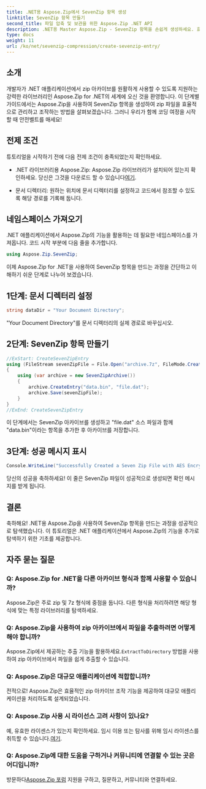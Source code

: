 ```yaml
---
title: .NET용 Aspose.Zip에서 SevenZip 항목 생성
linktitle: SevenZip 항목 만들기
second_title: 파일 압축 및 보관을 위한 Aspose.Zip .NET API
description: .NET용 Master Aspose.Zip - SevenZip 항목을 손쉽게 생성하세요. 효율적인 zip 아카이브 조작으로 .NET 애플리케이션을 강화하세요.
type: docs
weight: 11
url: /ko/net/sevenzip-compression/create-sevenzip-entry/
---
```


## 소개

개발자가 .NET 애플리케이션에서 zip 아카이브를 원활하게 사용할 수 있도록 지원하는 강력한 라이브러리인 Aspose.Zip for .NET의 세계에 오신 것을 환영합니다. 이 단계별 가이드에서는 Aspose.Zip을 사용하여 SevenZip 항목을 생성하여 zip 파일을 효율적으로 관리하고 조작하는 방법을 살펴보겠습니다. 그러니 우리가 함께 코딩 여정을 시작할 때 안전벨트를 매세요!

## 전제 조건

튜토리얼을 시작하기 전에 다음 전제 조건이 충족되었는지 확인하세요.

-  .NET 라이브러리용 Aspose.Zip: Aspose.Zip 라이브러리가 설치되어 있는지 확인하세요. 당신은 그것을 다운로드 할 수 있습니다[여기](https://releases.aspose.com/zip/net/).

- 문서 디렉터리: 원하는 위치에 문서 디렉터리를 설정하고 코드에서 참조할 수 있도록 해당 경로를 기록해 둡니다.

## 네임스페이스 가져오기

.NET 애플리케이션에서 Aspose.Zip의 기능을 활용하는 데 필요한 네임스페이스를 가져옵니다. 코드 시작 부분에 다음 줄을 추가합니다.

```csharp
using Aspose.Zip.SevenZip;
```

이제 Aspose.Zip for .NET을 사용하여 SevenZip 항목을 만드는 과정을 간단하고 이해하기 쉬운 단계로 나누어 보겠습니다.

## 1단계: 문서 디렉터리 설정

```csharp
string dataDir = "Your Document Directory";
```

"Your Document Directory"를 문서 디렉터리의 실제 경로로 바꾸십시오.

## 2단계: SevenZip 항목 만들기

```csharp
//ExStart: CreateSevenZipEntry
using (FileStream sevenZipFile = File.Open("archive.7z", FileMode.Create))
{
    using (var archive = new SevenZipArchive())
    {
        archive.CreateEntry("data.bin", "file.dat");
        archive.Save(sevenZipFile);
    }
}
//ExEnd: CreateSevenZipEntry
```

이 단계에서는 SevenZip 아카이브를 생성하고 "file.dat" 소스 파일과 함께 "data.bin"이라는 항목을 추가한 후 아카이브를 저장합니다.

## 3단계: 성공 메시지 표시

```csharp
Console.WriteLine("Successfully Created a Seven Zip File with AES Encryption Settings");
```

당신의 성공을 축하하세요! 이 줄은 SevenZip 파일이 성공적으로 생성되면 확인 메시지를 받게 됩니다.

## 결론

축하해요! .NET용 Aspose.Zip을 사용하여 SevenZip 항목을 만드는 과정을 성공적으로 탐색했습니다. 이 튜토리얼은 .NET 애플리케이션에서 Aspose.Zip의 기능을 추가로 탐색하기 위한 기초를 제공합니다.

## 자주 묻는 질문

### Q: Aspose.Zip for .NET을 다른 아카이브 형식과 함께 사용할 수 있습니까?
Aspose.Zip은 주로 zip 및 7z 형식에 중점을 둡니다. 다른 형식을 처리하려면 해당 형식에 맞는 특정 라이브러리를 탐색하세요.

### Q: Aspose.Zip을 사용하여 zip 아카이브에서 파일을 추출하려면 어떻게 해야 합니까?
 Aspose.Zip에서 제공하는 추출 기능을 활용하세요.`ExtractToDirectory` 방법을 사용하여 zip 아카이브에서 파일을 쉽게 추출할 수 있습니다.

### Q: Aspose.Zip은 대규모 애플리케이션에 적합합니까?
전적으로! Aspose.Zip은 효율적인 zip 아카이브 조작 기능을 제공하여 대규모 애플리케이션을 처리하도록 설계되었습니다.

### Q: Aspose.Zip 사용 시 라이선스 고려 사항이 있나요?
 예, 유효한 라이센스가 있는지 확인하세요. 임시 이용 또는 탐사를 위해 임시 라이센스를 취득할 수 있습니다.[여기](https://purchase.aspose.com/temporary-license/).

### Q: Aspose.Zip에 대한 도움을 구하거나 커뮤니티에 연결할 수 있는 곳은 어디입니까?
 방문하다[Aspose.Zip 포럼](https://forum.aspose.com/c/zip/37) 지원을 구하고, 질문하고, 커뮤니티와 연결하세요.
